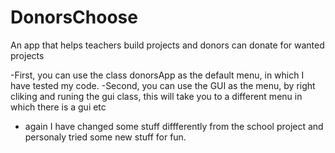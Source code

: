 # DonorsChoose
An app that helps teachers build projects and donors can donate for wanted projects

-First, you can use the class donorsApp as the default menu, in which I have tested my code.
-Second, you can use the GUI as the menu, by right cliking and runing the gui class, this will take you to a different menu
in which there is a gui etc
- again I have changed some stuff diffferently from the school project and personaly tried some new stuff for fun.
